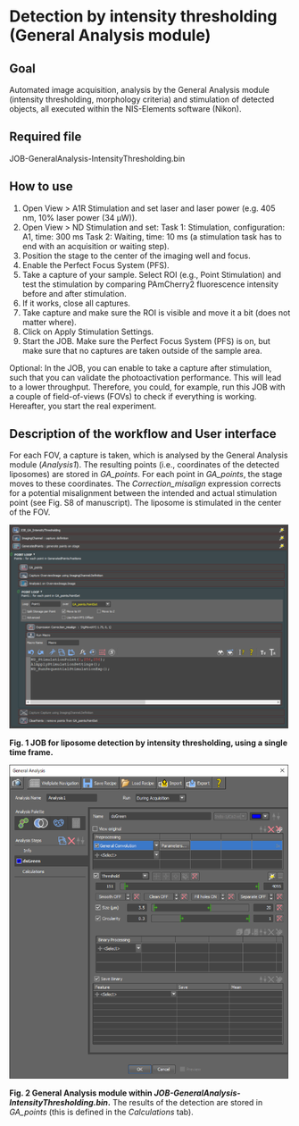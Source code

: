 # Detection by intensity thresholding (General Analysis module)

## Goal

Automated image acquisition, analysis by the General Analysis module (intensity thresholding, morphology criteria) and stimulation of detected objects, all executed within the NIS-Elements software (Nikon).

## Required file

JOB-GeneralAnalysis-IntensityThresholding.bin

## How to use

1.	Open View > A1R Stimulation and set laser and laser power (e.g. 405 nm, 10% laser power (34 µW)).
2.	Open View > ND Stimulation and set:
Task 1: Stimulation, configuration: A1, time: 300 ms
Task 2: Waiting, time: 10 ms (a stimulation task has to end with an acquisition or waiting step).
3.	Position the stage to the center of the imaging well and focus.
4.	Enable the Perfect Focus System (PFS).
5.	Take a capture of your sample. Select ROI (e.g., Point Stimulation) and test the stimulation by comparing PAmCherry2 fluorescence intensity before and after stimulation.
6.	If it works, close all captures.
7.	Take capture and make sure the ROI is visible and move it a bit (does not matter where).
8.	Click on Apply Stimulation Settings.
9.	Start the JOB. Make sure the Perfect Focus System (PFS) is on, but make sure that no captures are taken outside of the sample area.

Optional: In the JOB, you can enable to take a capture after stimulation, such that you can validate the photoactivation performance. This will lead to a lower throughput. Therefore, you could, for example, run this JOB with a couple of field-of-views (FOVs) to check if everything is working. Hereafter, you start the real experiment.

## Description of the workflow and User interface

For each FOV, a capture is taken, which is analysed by the General Analysis module (_Analysis1_). The resulting points (i.e., coordinates of the detected liposomes) are stored in _GA_points_. For each point in _GA_points_, the stage moves to these coordinates. The _Correction_misalign_ expression corrects for a potential misalignment between the intended and actual stimulation point (see Fig. S8 of manuscript). The liposome is stimulated in the center of the FOV.

<img src="./JOB-GeneralAnalysis-IntensityThresholding-1.PNG" alt="plot" width="500"/>

**Fig. 1 JOB for liposome detection by intensity thresholding, using a single time frame.**

<img src="./JOB-GeneralAnalysis-IntensityThresholding-2.PNG" alt="plot" width="500"/>

**Fig. 2 General Analysis module within _JOB-GeneralAnalysis-IntensityThresholding.bin_.** The results of the detection are stored in _GA_points_ (this is defined in the _Calculations_ tab).


